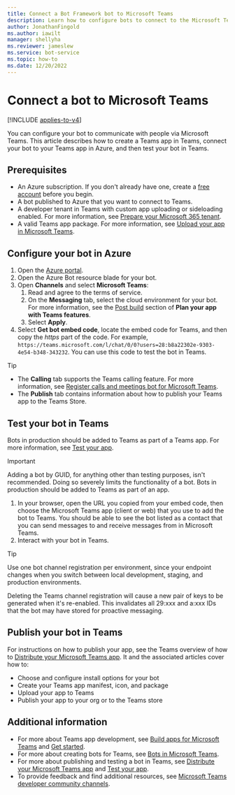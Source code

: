 ```yaml
---
title: Connect a Bot Framework bot to Microsoft Teams
description: Learn how to configure bots to connect to the Microsoft Teams channel and communicate with users via Teams.
author: JonathanFingold
ms.author: iawilt
manager: shellyha
ms.reviewer: jameslew
ms.service: bot-service
ms.topic: how-to
ms.date: 12/20/2022
---
```


# Connect a bot to Microsoft Teams

[!INCLUDE [applies-to-v4](includes/applies-to-v4-current.md)]

You can configure your bot to communicate with people via Microsoft Teams. This article describes how to create a Teams app in Teams, connect your bot to your Teams app in Azure, and then test your bot in Teams.

## Prerequisites

- An Azure subscription. If you don't already have one, create a [free account](https://azure.microsoft.com/free/?WT.mc_id=A261C142F) before you begin.
- A bot published to Azure that you want to connect to Teams.
- A developer tenant in Teams with custom app uploading or sideloading enabled. For more information, see [Prepare your Microsoft 365 tenant](/microsoftteams/platform/concepts/build-and-test/prepare-your-o365-tenant).
- A valid Teams app package. For more information, see [Upload your app in Microsoft Teams](/microsoftteams/platform/concepts/deploy-and-publish/apps-upload).

## Configure your bot in Azure

1. Open the [Azure portal](https://portal.azure.com/).
1. Open the Azure Bot resource blade for your bot.
1. Open **Channels** and select **Microsoft Teams**:
    1. Read and agree to the terms of service.
    1. On the **Messaging** tab, select the cloud environment for your bot. For more information, see the [Post build](/microsoftteams/platform/concepts/app-fundamentals-overview) section of **Plan your app with Teams features**.
    1. Select **Apply**.
1. Select **Get bot embed code**, locate the embed code for Teams, and then copy the _https_ part of the code. For example, `https://teams.microsoft.com/l/chat/0/0?users=28:b8a22302e-9303-4e54-b348-343232`. You can use this code to test the bot in Teams.

> [!TIP]
>
> - The **Calling** tab supports the Teams calling feature. For more information, see [Register calls and meetings bot for Microsoft Teams](/microsoftteams/platform/bots/calls-and-meetings/registering-calling-bot).
> - The **Publish** tab contains information about how to publish your Teams app to the Teams Store.

## Test your bot in Teams

Bots in production should be added to Teams as part of a Teams app. For more information, see [Test your app](/microsoftteams/platform/concepts/build-and-test/test-app-overview).

> [!IMPORTANT]
> Adding a bot by GUID, for anything other than testing purposes, isn't recommended. Doing so severely limits the functionality of a bot. Bots in production should be added to Teams as part of an app.

1. In your browser, open the URL you copied from your embed code, then choose the Microsoft Teams app (client or web) that you use to add the bot to Teams. You should be able to see the bot listed as a contact that you can send messages to and receive messages from in Microsoft Teams.
1. Interact with your bot in Teams.

> [!TIP]
> Use one bot channel registration per environment, since your endpoint changes when you switch between local development, staging, and production environments.
>
> Deleting the Teams channel registration will cause a new pair of keys to be generated when it's re-enabled. This invalidates all 29:xxx and a:xxx IDs that the bot may have stored for proactive messaging.

## Publish your bot in Teams

For instructions on how to publish your app, see the Teams overview of how to [Distribute your Microsoft Teams app](/microsoftteams/platform/concepts/deploy-and-publish/apps-publish-overview). It and the associated articles cover how to:

- Choose and configure install options for your bot
- Create your Teams app manifest, icon, and package
- Upload your app to Teams
- Publish your app to your org or to the Teams store

## Additional information

- For more about Teams app development, see [Build apps for Microsoft Teams](/microsoftteams/platform/overview) and [Get started](/microsoftteams/platform/get-started/get-started-overview).
- For more about creating bots for Teams, see [Bots in Microsoft Teams](/microsoftteams/platform/bots/what-are-bots).
- For more about publishing and testing a bot in Teams, see [Distribute your Microsoft Teams app](/microsoftteams/platform/concepts/deploy-and-publish/apps-publish-overview) and [Test your app](/microsoftteams/platform/concepts/build-and-test/test-app-overview).
- To provide feedback and find additional resources, see [Microsoft Teams developer community channels](/microsoftteams/platform/feedback).
